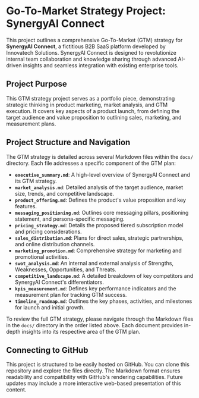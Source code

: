 # Go-To-Market Strategy Project: SynergyAI Connect

This project outlines a comprehensive Go-To-Market (GTM) strategy for **SynergyAI Connect**, a fictitious B2B SaaS platform developed by Innovatech Solutions. SynergyAI Connect is designed to revolutionize internal team collaboration and knowledge sharing through advanced AI-driven insights and seamless integration with existing enterprise tools.

## Project Purpose

This GTM strategy project serves as a portfolio piece, demonstrating strategic thinking in product marketing, market analysis, and GTM execution. It covers key aspects of a product launch, from defining the target audience and value proposition to outlining sales, marketing, and measurement plans.

## Project Structure and Navigation

The GTM strategy is detailed across several Markdown files within the `docs/` directory. Each file addresses a specific component of the GTM plan:

*   **`executive_summary.md`**: A high-level overview of SynergyAI Connect and its GTM strategy.
*   **`market_analysis.md`**: Detailed analysis of the target audience, market size, trends, and competitive landscape.
*   **`product_offering.md`**: Defines the product's value proposition and key features.
*   **`messaging_positioning.md`**: Outlines core messaging pillars, positioning statement, and persona-specific messaging.
*   **`pricing_strategy.md`**: Details the proposed tiered subscription model and pricing considerations.
*   **`sales_distribution.md`**: Plans for direct sales, strategic partnerships, and online distribution channels.
*   **`marketing_promotion.md`**: Comprehensive strategy for marketing and promotional activities.
*   **`swot_analysis.md`**: An internal and external analysis of Strengths, Weaknesses, Opportunities, and Threats.
*   **`competitive_landscape.md`**: A detailed breakdown of key competitors and SynergyAI Connect's differentiators.
*   **`kpis_measurement.md`**: Defines key performance indicators and the measurement plan for tracking GTM success.
*   **`timeline_roadmap.md`**: Outlines the key phases, activities, and milestones for launch and initial growth.

To review the full GTM strategy, please navigate through the Markdown files in the `docs/` directory in the order listed above. Each document provides in-depth insights into its respective area of the GTM plan.

## Connecting to GitHub

This project is structured to be easily hosted on GitHub. You can clone this repository and explore the files directly. The Markdown format ensures readability and compatibility with GitHub's rendering capabilities. Future updates may include a more interactive web-based presentation of this content.

